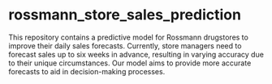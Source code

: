 # rossmann_store_sales_prediction
This repository contains a predictive model for Rossmann drugstores to improve their daily sales forecasts. Currently, store managers need to forecast sales up to six weeks in advance, resulting in varying accuracy due to their unique circumstances. Our model aims to provide more accurate forecasts to aid in decision-making processes.
